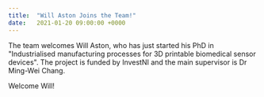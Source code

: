 ```yaml
---
title:  "Will Aston Joins the Team!"
date:   2021-01-20 09:00:00 +0000
---
```


The team welcomes Will Aston, who has just started his PhD in "Industrialised manufacturing processes for 3D printable biomedical sensor devices". The project is funded by InvestNI and the main supervisor is Dr Ming-Wei Chang. 

Welcome Will! 